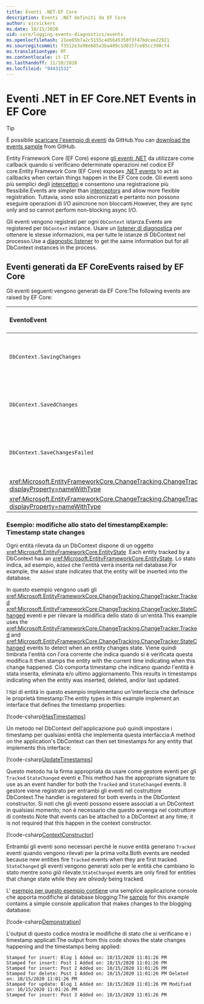 ```yaml
---
title: Eventi .NET-EF Core
description: Eventi .NET definiti da EF Core
author: ajcvickers
ms.date: 10/15/2020
uid: core/logging-events-diagnostics/events
ms.openlocfilehash: 21ee65b7a2c5155c4d5b45350f3f47bdcee22921
ms.sourcegitcommit: f3512e3a98e685a3ba409c1d0157ce85cc390cf4
ms.translationtype: MT
ms.contentlocale: it-IT
ms.lasthandoff: 11/10/2020
ms.locfileid: "94431532"
---
```

# <a name="net-events-in-ef-core"></a><span data-ttu-id="47dd5-103">Eventi .NET in EF Core</span><span class="sxs-lookup"><span data-stu-id="47dd5-103">.NET Events in EF Core</span></span>

> [!TIP]  
> <span data-ttu-id="47dd5-104">È possibile [scaricare l'esempio di eventi](https://github.com/dotnet/EntityFramework.Docs/tree/master/samples/core/Miscellaneous/Events) da GitHub.</span><span class="sxs-lookup"><span data-stu-id="47dd5-104">You can [download the events sample](https://github.com/dotnet/EntityFramework.Docs/tree/master/samples/core/Miscellaneous/Events) from GitHub.</span></span>

<span data-ttu-id="47dd5-105">Entity Framework Core (EF Core) espone [gli eventi .NET](/dotnet/standard/events/) da utilizzare come callback quando si verificano determinate operazioni nel codice EF core.</span><span class="sxs-lookup"><span data-stu-id="47dd5-105">Entity Framework Core (EF Core) exposes [.NET events](/dotnet/standard/events/) to act as callbacks when certain things happen in the EF Core code.</span></span> <span data-ttu-id="47dd5-106">Gli eventi sono più semplici degli [intercettori](xref:core/logging-events-diagnostics/interceptors) e consentono una registrazione più flessibile.</span><span class="sxs-lookup"><span data-stu-id="47dd5-106">Events are simpler than [interceptors](xref:core/logging-events-diagnostics/interceptors) and allow more flexible registration.</span></span> <span data-ttu-id="47dd5-107">Tuttavia, sono solo sincronizzati e pertanto non possono eseguire operazioni di I/O asincrone non bloccanti.</span><span class="sxs-lookup"><span data-stu-id="47dd5-107">However, they are sync only and so cannot perform non-blocking async I/O.</span></span>

<span data-ttu-id="47dd5-108">Gli eventi vengono registrati per ogni `DbContext` istanza.</span><span class="sxs-lookup"><span data-stu-id="47dd5-108">Events are registered per `DbContext` instance.</span></span> <span data-ttu-id="47dd5-109">Usare un [listener di diagnostica](xref:core/logging-events-diagnostics/diagnostic-listeners) per ottenere le stesse informazioni, ma per tutte le istanze di DbContext nel processo.</span><span class="sxs-lookup"><span data-stu-id="47dd5-109">Use a [diagnostic listener](xref:core/logging-events-diagnostics/diagnostic-listeners) to get the same information but for all DbContext instances in the process.</span></span>

## <a name="events-raised-by-ef-core"></a><span data-ttu-id="47dd5-110">Eventi generati da EF Core</span><span class="sxs-lookup"><span data-stu-id="47dd5-110">Events raised by EF Core</span></span>

<span data-ttu-id="47dd5-111">Gli eventi seguenti vengono generati da EF Core:</span><span class="sxs-lookup"><span data-stu-id="47dd5-111">The following events are raised by EF Core:</span></span>

| <span data-ttu-id="47dd5-112">Evento</span><span class="sxs-lookup"><span data-stu-id="47dd5-112">Event</span></span> | <span data-ttu-id="47dd5-113">Versione introdotta</span><span class="sxs-lookup"><span data-stu-id="47dd5-113">Version introduced</span></span> | <span data-ttu-id="47dd5-114">Quando viene generato</span><span class="sxs-lookup"><span data-stu-id="47dd5-114">When raised</span></span>
|:------|--------------------|-------
| `DbContext.SavingChanges` <!-- Issue #2748 -->| <span data-ttu-id="47dd5-115">5.0</span><span class="sxs-lookup"><span data-stu-id="47dd5-115">5.0</span></span> | <span data-ttu-id="47dd5-116">All'inizio di <xref:Microsoft.EntityFrameworkCore.DbContext.SaveChanges%2A> o <xref:Microsoft.EntityFrameworkCore.DbContext.SaveChangesAsync%2A></span><span class="sxs-lookup"><span data-stu-id="47dd5-116">At the start of <xref:Microsoft.EntityFrameworkCore.DbContext.SaveChanges%2A> or <xref:Microsoft.EntityFrameworkCore.DbContext.SaveChangesAsync%2A></span></span>
| `DbContext.SavedChanges`  <!-- Issue #2748 -->| <span data-ttu-id="47dd5-117">5.0</span><span class="sxs-lookup"><span data-stu-id="47dd5-117">5.0</span></span> | <span data-ttu-id="47dd5-118">Alla fine di un'operazione riuscita <xref:Microsoft.EntityFrameworkCore.DbContext.SaveChanges%2A> o <xref:Microsoft.EntityFrameworkCore.DbContext.SaveChangesAsync%2A></span><span class="sxs-lookup"><span data-stu-id="47dd5-118">At the end of a successful <xref:Microsoft.EntityFrameworkCore.DbContext.SaveChanges%2A> or <xref:Microsoft.EntityFrameworkCore.DbContext.SaveChangesAsync%2A></span></span>
| `DbContext.SaveChangesFailed`  <!-- Issue #2748 -->| <span data-ttu-id="47dd5-119">5.0</span><span class="sxs-lookup"><span data-stu-id="47dd5-119">5.0</span></span> | <span data-ttu-id="47dd5-120">Alla fine di un errore <xref:Microsoft.EntityFrameworkCore.DbContext.SaveChanges%2A> o <xref:Microsoft.EntityFrameworkCore.DbContext.SaveChangesAsync%2A></span><span class="sxs-lookup"><span data-stu-id="47dd5-120">At the end of a failed <xref:Microsoft.EntityFrameworkCore.DbContext.SaveChanges%2A> or <xref:Microsoft.EntityFrameworkCore.DbContext.SaveChangesAsync%2A></span></span>
| <xref:Microsoft.EntityFrameworkCore.ChangeTracking.ChangeTracker.Tracked?displayProperty=nameWithType> | <span data-ttu-id="47dd5-121">2.1</span><span class="sxs-lookup"><span data-stu-id="47dd5-121">2.1</span></span> | <span data-ttu-id="47dd5-122">Quando un'entità viene rilevata dal contesto</span><span class="sxs-lookup"><span data-stu-id="47dd5-122">When an entity is tracked by the context</span></span>
| <xref:Microsoft.EntityFrameworkCore.ChangeTracking.ChangeTracker.StateChanged?displayProperty=nameWithType> | <span data-ttu-id="47dd5-123">2.1</span><span class="sxs-lookup"><span data-stu-id="47dd5-123">2.1</span></span> | <span data-ttu-id="47dd5-124">Modifica dello stato di un'entità rilevata</span><span class="sxs-lookup"><span data-stu-id="47dd5-124">When a tracked entity changes its state</span></span>

### <a name="example-timestamp-state-changes"></a><span data-ttu-id="47dd5-125">Esempio: modifiche allo stato del timestamp</span><span class="sxs-lookup"><span data-stu-id="47dd5-125">Example: Timestamp state changes</span></span>

<span data-ttu-id="47dd5-126">Ogni entità rilevata da un DbContext dispone di un oggetto <xref:Microsoft.EntityFrameworkCore.EntityState> .</span><span class="sxs-lookup"><span data-stu-id="47dd5-126">Each entity tracked by a DbContext has an <xref:Microsoft.EntityFrameworkCore.EntityState>.</span></span> <span data-ttu-id="47dd5-127">Lo stato indica, ad esempio, `Added` che l'entità verrà inserita nel database.</span><span class="sxs-lookup"><span data-stu-id="47dd5-127">For example, the `Added` state indicates that the entity will be inserted into the database.</span></span>

<span data-ttu-id="47dd5-128">In questo esempio vengono usati gli <xref:Microsoft.EntityFrameworkCore.ChangeTracking.ChangeTracker.Tracked> <xref:Microsoft.EntityFrameworkCore.ChangeTracking.ChangeTracker.StateChanged> eventi e per rilevare la modifica dello stato di un'entità.</span><span class="sxs-lookup"><span data-stu-id="47dd5-128">This example uses the <xref:Microsoft.EntityFrameworkCore.ChangeTracking.ChangeTracker.Tracked> and <xref:Microsoft.EntityFrameworkCore.ChangeTracking.ChangeTracker.StateChanged> events to detect when an entity changes state.</span></span> <span data-ttu-id="47dd5-129">Viene quindi timbrata l'entità con l'ora corrente che indica quando si è verificata questa modifica.</span><span class="sxs-lookup"><span data-stu-id="47dd5-129">It then stamps the entity with the current time indicating when this change happened.</span></span> <span data-ttu-id="47dd5-130">Ciò comporta timestamp che indicano quando l'entità è stata inserita, eliminata e/o ultimo aggiornamento.</span><span class="sxs-lookup"><span data-stu-id="47dd5-130">This results in timestamps indicating when the entity was inserted, deleted, and/or last updated.</span></span>

<span data-ttu-id="47dd5-131">I tipi di entità in questo esempio implementano un'interfaccia che definisce le proprietà timestamp:</span><span class="sxs-lookup"><span data-stu-id="47dd5-131">The entity types in this example implement an interface that defines the timestamp properties:</span></span>

<!--
public interface IHasTimestamps
{
    DateTime? Added { get; set; }
    DateTime? Deleted { get; set; }
    DateTime? Modified { get; set; }
}
-->
[!code-csharp[IHasTimestamps](../../../samples/core/Miscellaneous/Events/Program.cs?name=IHasTimestamps)]

<span data-ttu-id="47dd5-132">Un metodo nel DbContext dell'applicazione può quindi impostare i timestamp per qualsiasi entità che implementa questa interfaccia:</span><span class="sxs-lookup"><span data-stu-id="47dd5-132">A method on the application's DbContext can then set timestamps for any entity that implements this interface:</span></span>

<!--
    private static void UpdateTimestamps(object sender, EntityEntryEventArgs e)
    {
        if (e.Entry.Entity is IHasTimestamps entityWithTimestamps)
        {
            switch (e.Entry.State)
            {
                case EntityState.Deleted:
                    entityWithTimestamps.Deleted = DateTime.UtcNow;
                    Console.WriteLine($"Stamped for delete: {e.Entry.Entity}");
                    break;
                case EntityState.Modified:
                    entityWithTimestamps.Modified = DateTime.UtcNow;
                    Console.WriteLine($"Stamped for update: {e.Entry.Entity}");
                    break;
                case EntityState.Added:
                    entityWithTimestamps.Added = DateTime.UtcNow;
                    Console.WriteLine($"Stamped for insert: {e.Entry.Entity}");
                    break;
            }
        }
    }
-->
[!code-csharp[UpdateTimestamps](../../../samples/core/Miscellaneous/Events/Program.cs?name=UpdateTimestamps)]

<span data-ttu-id="47dd5-133">Questo metodo ha la firma appropriata da usare come gestore eventi per gli `Tracked` `StateChanged` eventi e.</span><span class="sxs-lookup"><span data-stu-id="47dd5-133">This method has the appropriate signature to use as an event handler for both the `Tracked` and `StateChanged` events.</span></span> <span data-ttu-id="47dd5-134">Il gestore viene registrato per entrambi gli eventi nel costruttore DbContext.</span><span class="sxs-lookup"><span data-stu-id="47dd5-134">The handler is registered for both events in the DbContext constructor.</span></span> <span data-ttu-id="47dd5-135">Si noti che gli eventi possono essere associati a un DbContext in qualsiasi momento; non è necessario che questo avvenga nel costruttore di contesto.</span><span class="sxs-lookup"><span data-stu-id="47dd5-135">Note that events can be attached to a DbContext at any time; it is not required that this happen in the context constructor.</span></span>

<!--
    public BlogsContext()
    {
        ChangeTracker.StateChanged += UpdateTimestamps;
        ChangeTracker.Tracked += UpdateTimestamps;
    }
-->
[!code-csharp[ContextConstructor](../../../samples/core/Miscellaneous/Events/Program.cs?name=ContextConstructor)]

<span data-ttu-id="47dd5-136">Entrambi gli eventi sono necessari perché le nuove entità generano `Tracked` eventi quando vengono rilevati per la prima volta.</span><span class="sxs-lookup"><span data-stu-id="47dd5-136">Both events are needed because new entities fire `Tracked` events when they are first tracked.</span></span> <span data-ttu-id="47dd5-137">`StateChanged` gli eventi vengono generati solo per le entità che cambiano lo stato mentre sono _già_ rilevate.</span><span class="sxs-lookup"><span data-stu-id="47dd5-137">`StateChanged` events are only fired for entities that change state while they are _already_ being tracked.</span></span>

<span data-ttu-id="47dd5-138">L' [esempio per questo esempio contiene](https://github.com/dotnet/EntityFramework.Docs/tree/master/samples/core/Miscellaneous/Events) una semplice applicazione console che apporta modifiche al database blogging:</span><span class="sxs-lookup"><span data-stu-id="47dd5-138">The [sample](https://github.com/dotnet/EntityFramework.Docs/tree/master/samples/core/Miscellaneous/Events) for this example contains a simple console application that makes changes to the blogging database:</span></span>

<!--
        using (var context = new BlogsContext())
        {
            context.Database.EnsureDeleted();
            context.Database.EnsureCreated();
            
            context.Add(
                new Blog
                {
                    Id = 1,
                    Name = "EF Blog",
                    Posts =
                    {
                        new Post { Id = 1, Title = "EF Core 3.1!" },
                        new Post { Id = 2, Title = "EF Core 5.0!" }
                    }
                });

            context.SaveChanges();
        }

        using (var context = new BlogsContext())
        {
            var blog = context.Blogs.Include(e => e.Posts).Single();

            blog.Name = "EF Core Blog";
            context.Remove(blog.Posts.First());
            blog.Posts.Add(new Post { Id = 3, Title = "EF Core 6.0!" });

            context.SaveChanges();
        }
-->
[!code-csharp[Demonstration](../../../samples/core/Miscellaneous/Events/Program.cs?name=Demonstration)]

<span data-ttu-id="47dd5-139">L'output di questo codice mostra le modifiche di stato che si verificano e i timestamp applicati:</span><span class="sxs-lookup"><span data-stu-id="47dd5-139">The output from this code shows the state changes happening and the timestamps being applied:</span></span>

```output
Stamped for insert: Blog 1 Added on: 10/15/2020 11:01:26 PM
Stamped for insert: Post 1 Added on: 10/15/2020 11:01:26 PM
Stamped for insert: Post 2 Added on: 10/15/2020 11:01:26 PM
Stamped for delete: Post 1 Added on: 10/15/2020 11:01:26 PM Deleted on: 10/15/2020 11:01:26 PM
Stamped for update: Blog 1 Added on: 10/15/2020 11:01:26 PM Modified on: 10/15/2020 11:01:26 PM
Stamped for insert: Post 3 Added on: 10/15/2020 11:01:26 PM
```
